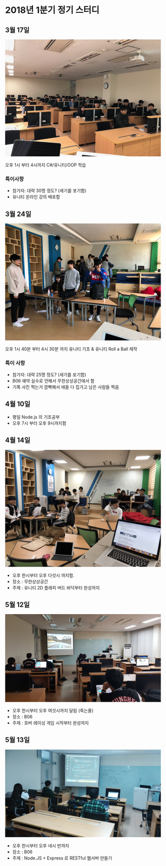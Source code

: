 <!-- TITLE: 2018 년 1 학기 -->
<!-- SUBTITLE: A quick summary of 2018 년 1 학기 -->

# 2018년 1분기 정기 스터디
## 3월 17일
![Img 0655](/uploads/img-0655.jpg "Img 0655")

오후 1시 부터 4시까지 C#/유니티/OOP 학습

### 특이사항
* 참가자: 대략 30명 정도? (세기를 포기함)
* 유니티 온라인 강의 배포함

## 3월 24일
![Canvas](/uploads/canvas.png "Canvas")

오후 1시 40분 부터 4시 30분 까지 유니티 기초 & 유니티 Roll a Ball 제작

### 특이 사항
* 참가자: 대략 25명 정도? (세기를 포기함)
* B06 예약 실수로 안해서 무한상상공간에서 함
* 기록 사진 찍는거 깜빡해서 애들 다 집가고 남은 사람들 찍음

## 4월 10일
- 평일 Node.js 의 기초공부
- 오후 7시 부터 오후 9시까지함

## 4월 14일
![Img 0683](/uploads/img-0683.jpg "Img 0683")

- 오후 한시부터 오후 다섯시 까지함.
- 장소 : 무한상상공간
- 주제 : 유니티 2D 플래피 버드 바닥부터 완성까지

## 5월 12일
![20180512 175635](/uploads/20180512-175635.jpg "20180512 175635")

- 오후 한시부터 오후 여섯시까지 달림 (죽는줄)
- 장소 : B06
- 주제 : 호버 레이싱 게임 시작부터 완성까지

## 5월 13일
![Img 20180513 163350](/uploads/img-20180513-163350.jpg "Img 20180513 163350")

- 오후 한시부터 오후 네시 반까지
- 장소 : B06
- 주제 : Node.JS + Express 로 RESTful 웹서버 만들기